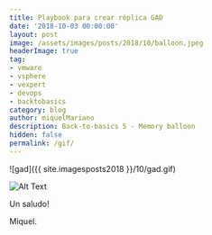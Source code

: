 ```yaml
---
title: Playbook para crear réplica GAD
date: '2018-10-03 00:00:00'
layout: post
image: /assets/images/posts/2018/10/balloon.jpeg
headerImage: true
tag:
- vmware
- vsphere
- vexpert
- devops
- backtobasics
category: blog
author: miquelMariano
description: Back-to-basics 5 - Memory balloon
hidden: false
permalink: /gif/
---
```




![gad]({{ site.imagesposts2018 }}/10/gad.gif)

![Alt Text](https://media.giphy.com/media/vFKqnCdLPNOKc/giphy.gif)





Un saludo!

Miquel.


